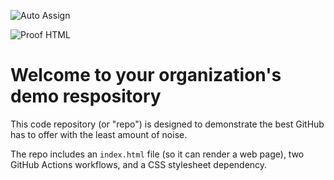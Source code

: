 ![Auto Assign](https://github.com/TeamThala/demo-repository/actions/workflows/auto-assign.yml/badge.svg)

![Proof HTML](https://github.com/TeamThala/demo-repository/actions/workflows/proof-html.yml/badge.svg)

# Welcome to your organization's demo respository
This code repository (or "repo") is designed to demonstrate the best GitHub has to offer with the least amount of noise.

The repo includes an `index.html` file (so it can render a web page), two GitHub Actions workflows, and a CSS stylesheet dependency.
